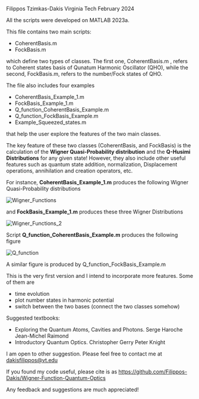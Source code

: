 Filippos Tzimkas-Dakis   Virginia Tech  February 2024   

		 
All the scripts were developed on MATLAB 2023a.

This file contains two main scripts:
- CoherentBasis.m
- FockBasis.m

which define two types of classes. The first one, CoherentBasis.m , refers to Coherent states basis of Qunatum Harmonic Oscillator (QHO), while the second, FockBasis.m, refers to the number/Fock states 
of QHO.

The file also includes four examples
- CoherentBasis_Example_1.m
- FockBasis_Example_1.m
- Q_function_CoherentBasis_Example.m
- Q_function_FockBasis_Example.m
- Example_Squeezed_states.m

that help the user explore the features of the two main classes. 

The key feature of these two classes (CoherentBasis, and FockBasis) is the calculation of the **Wigner Quasi-Probability distribution** and the **Q-Husimi Distributions** for any given state! However, they also include 
other useful features such as quantum state addition, normalization, Displacement operations, annihilation and creation operators, etc.

For instance, **CoherentBasis_Example_1.m** produces the following Wigner Quasi-Probability distributions

![Wigner_Functions](https://github.com/Filippos-Dakis/Wigner-Function-Quantum-Optics/assets/114699564/686d66a3-1eba-4f42-acd4-ea8bdee7f206)

and **FockBasis_Example_1.m** produces these three Wigner Distributions

![Wigner_Functions_2](https://github.com/Filippos-Dakis/Wigner-Function-Quantum-Optics/assets/114699564/e9af7821-4a9c-4f5f-9c70-3f23885cf1e0)

Script **Q_function_CoherentBasis_Example.m** produces the following figure

![Q_function](https://github.com/Filippos-Dakis/Wigner-Function-Quantum-Optics/assets/114699564/a9cbdb41-c013-4341-b634-c2c1ac460a17)

A similar figure is produced by Q_function_FockBasis_Example.m

This is the very first version and I intend to incorporate more features. Some of them are  
- time evolution 
- plot number states in harmonic potential
- switch between the two bases (connect the two classes somehow)
 
Suggested textbooks:
- Exploring the Quantum Atoms, Cavities and Photons.  Serge Haroche Jean-Michel Raimond
- Introductory Quantum Optics. Christopher Gerry Peter Knight

I am open to other suggestion. Please feel free to contact me at dakisfilippos@vt.edu


If you found my code useful, please cite is as  https://github.com/Filippos-Dakis/Wigner-Function-Quantum-Optics


Any feedback and suggestions are much appreciated! 
